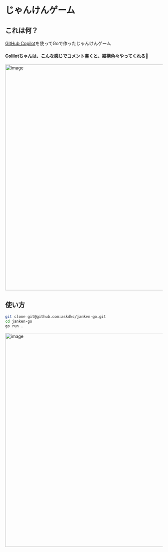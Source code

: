 # じゃんけんゲーム
## これは何？
[GitHub Copilot](https://github.com/features/copilot/)を使ってGoで作ったじゃんけんゲーム

#### Colilotちゃんは、こんな感じでコメント書くと、結構色々やってくれる👀
<img width="720" alt="image" src="https://user-images.githubusercontent.com/7894265/203882236-91d11050-3417-4e52-b319-fed2a7fa4198.gif">


## 使い方
```bash
git clone git@github.com:askdkc/janken-go.git
cd janken-go
go run .
```
<img width="682" alt="image" src="https://user-images.githubusercontent.com/7894265/203881635-4e7fdce3-8e23-452d-9026-62a0b0eef82f.png">

